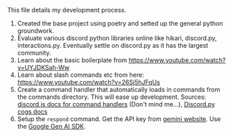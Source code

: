 This file details my development process.

1. Created the base project using poetry and setted up the general python groundwork.
2. Evaluate various discord python libraries online like hikari, discord.py, interactions.py.
   Eventually settle on discord.py as it has the largest community.
3. Learn about the basic boilerplate from <https://www.youtube.com/watch?v=UYJDKSah-Ww>
4. Learn about slash commands etc from here: <https://www.youtube.com/watch?v=26Sj5hJFqUs>
5. Create a command handler that automatically loads in commands from the commands directory. This will ease up development. Sources: [discord.js docs for command handlers](https://discordjs.guide/creating-your-bot/command-handling.html#loading-command-files) (Don't mind me...), [Discord.py cogs docs]()
6. Setup the `respond` command. Get the API key from [gemini website](https://aistudio.google.com/apikey). Use the [Google Gen AI SDK](https://pypi.org/project/google-genai/).
